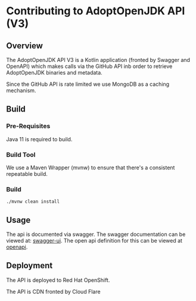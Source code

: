 # Contributing to AdoptOpenJDK API (V3)

## Overview

The AdoptOpenJDK API V3 is a Kotlin application (fronted by Swagger and OpenAPI) which makes 
calls via the GitHub API inb order to retrieve AdoptOpenJDK binaries and metadata.

Since the GitHub API is rate limited we use MongoDB as a caching mechanism.

## Build

### Pre-Requisites

Java 11 is required to build.

### Build Tool

We use a Maven Wrapper (mvnw) to ensure that there's a consistent repeatable build.

### Build

`./mvnw clean install`

## Usage

The api is documented via swagger.  The swagger documentation can be viewed at: [swagger-ui](https://api.adoptopenjdk.net/swagger-ui). 
The open api definition for this can be viewed at [openapi](https://api.adoptopenjdk.net/openapi).

## Deployment

The API is deployed to Red Hat OpenShift.

The API is CDN fronted by Cloud Flare
